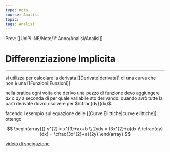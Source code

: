 ```yaml
---
type: nota
course: Analisi
topic: 
tags: Analisi
---
```


Prev: [[UniPi INF/Note/1° Anno/Analisi/Analisi]]

# Differenziazione Implicita
---
si utilizza per calcolare la derivata [[Derivate|derivata]] di una curva che non è una [[Funzioni|Funzioni]]

nella pratica ogni volta che derivo una pezzo di funzione devo aggiungere $dx$  o $dy$ a seconda di per quale variabile sto derivando. quando avrò tutte la parti derivate dovrò risolvere per $\cfrac{dy}{dx}$.

facendo l esempio sul equazione delle [[Curve Ellittiche|curve ellittiche]] ottengo 

$$
\begin{array}{}
y^{2} = x^{3}+ax+b \\
2ydy = (3x^{2}+a)dx \\
\cfrac{dy}{dx} = \cfrac{3x^{2}+a}{2y}
\end{array}
$$

[videio di speigazione](https://www.youtube.com/watch?v=qb40J4N1fa4)